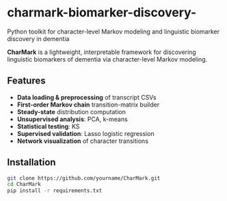# charmark-biomarker-discovery-
Python toolkit for character-level Markov modeling and linguistic biomarker discovery in dementia

**CharMark** is a lightweight, interpretable framework for discovering linguistic biomarkers of dementia via character-level Markov modeling.

## Features

- **Data loading & preprocessing** of transcript CSVs  
- **First-order Markov chain** transition-matrix builder  
- **Steady-state** distribution computation  
- **Unsupervised analysis**: PCA, k-means  
- **Statistical testing**: KS  
- **Supervised validation**: Lasso logistic regression  
- **Network visualization** of character transitions  

## Installation

```bash
git clone https://github.com/yourname/CharMark.git
cd CharMark
pip install -r requirements.txt

